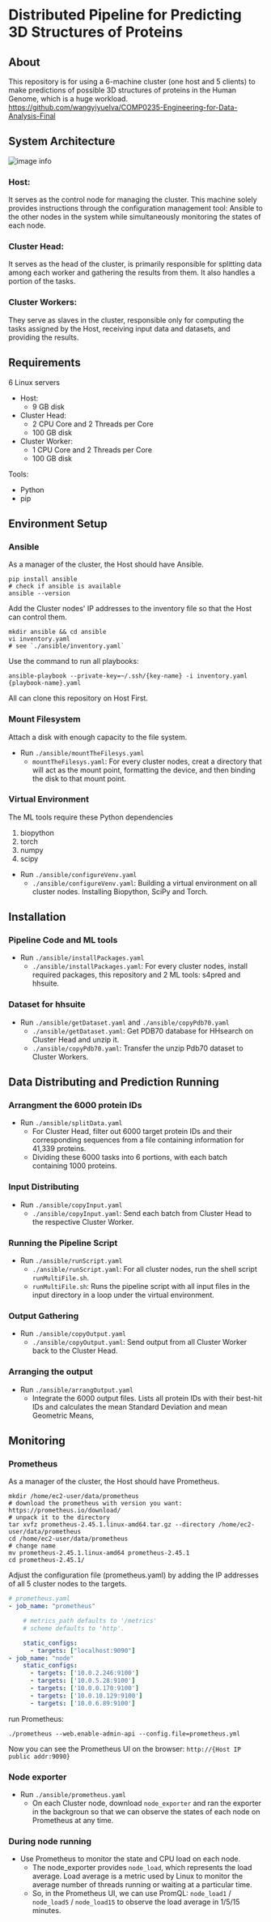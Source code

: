 # Distributed Pipeline for Predicting 3D Structures of Proteins
## About
This repository is for using a 6-machine cluster (one host and 5 clients) to make predictions of possible 3D structures of proteins in the Human Genome, which is a huge workload. 
https://github.com/wangyiyuelva/COMP0235-Engineering-for-Data-Analysis-Final
## System Architecture
![image info](./sysArchi.png)
### Host:
It serves as the control node for managing the cluster. This machine solely provides instructions through the configuration management tool: Ansible to the other nodes in the system while simultaneously monitoring the states of each node.
### Cluster Head:
It serves as the head of the cluster, is primarily responsible for splitting data among each worker and gathering the results from them. It also handles a portion of the tasks. 
### Cluster Workers:
They serve as slaves in the cluster, responsible only for computing the tasks assigned by the Host, receiving input data and datasets, and providing the results.

## Requirements
6 Linux servers
- Host: 
  - 9 GB disk
- Cluster Head:
  - 2 CPU Core and 2 Threads per Core
  - 100 GB disk
- Cluster Worker:
  - 1 CPU Core and 2 Threads per Core
  - 100 GB disk

Tools:
- Python
- pip
  
## Environment Setup
### Ansible
As a manager of the cluster, the Host should have Ansible.
```shell
pip install ansible
# check if ansible is available
ansible --version
```
Add the Cluster nodes' IP addresses to the inventory file so that the Host can control them.
```shell
mkdir ansible && cd ansible
vi inventory.yaml
# see `./ansible/inventory.yaml`
```
Use the command to run all playbooks:
```shell
ansible-playbook --private-key=~/.ssh/{key-name} -i inventory.yaml {playbook-name}.yaml
```
All can clone this repository on Host First.
### Mount Filesystem
Attach a disk with enough capacity to the file system.
- Run `./ansible/mountTheFilesys.yaml`
  - `mountTheFilesys.yaml`: For every cluster nodes, creat a directory that will act as the mount point, formatting the device, and then binding the disk to that mount point.
### Virtual Environment
The ML tools require these Python dependencies
1. biopython
2. torch
3. numpy
4. scipy
- Run `./ansible/configureVenv.yaml`
  - `./ansible/configureVenv.yaml`: Building a virtual environment on all cluster nodes. Installing Biopython, SciPy and Torch.

## Installation
###  Pipeline Code and ML tools
- Run `./ansible/installPackages.yaml`
  - `./ansible/installPackages.yaml`: For every cluster nodes, install required packages, this repository and 2 ML tools: s4pred and hhsuite.
### Dataset for hhsuite
- Run `./ansible/getDataset.yaml` and `./ansible/copyPdb70.yaml`
  - `./ansible/getDataset.yaml`: Get PDB70 database for HHsearch on Cluster Head and unzip it. 
  - `./ansible/copyPdb70.yaml`: Transfer the unzip Pdb70 dataset to Cluster Workers.

## Data Distributing and Prediction Running
### Arrangment the 6000 protein IDs
- Run `./ansible/splitData.yaml`
  - For Cluster Head, filter out 6000 target protein IDs and their corresponding sequences from a file containing information for 41,339 proteins. 
  - Dividing these 6000 tasks into 6 portions, with each batch containing 1000 proteins.
### Input Distributing
- Run `./ansible/copyInput.yaml`
  - `./ansible/copyInput.yaml`: Send each batch from Cluster Head to the respective Cluster Worker.
### Running the Pipeline Script
- Run `./ansible/runScript.yaml`
  - `./ansible/runScript.yaml`: For all cluster nodes, run the shell script `runMultiFile.sh`.
  - `runMultiFile.sh`: Runs the pipeline script with all input files in the input directory in a loop under the virtual environment.
### Output Gathering
- Run `./ansible/copyOutput.yaml`
  - `./ansible/copyOutput.yaml`: Send output from all Cluster Worker back to the Cluster Head.
### Arranging the output
- Run `./ansible/arrangOutput.yaml`
  - Integrate the 6000 output files. Lists all protein IDs with their best-hit IDs and calculates the mean Standard Deviation and mean Geometric Means, 

## Monitoring
### Prometheus
As a manager of the cluster, the Host should have Prometheus.
```shell
mkdir /home/ec2-user/data/prometheus
# download the prometheus with version you want: https://prometheus.io/download/
# unpack it to the directory
tar xvfz prometheus-2.45.1.linux-amd64.tar.gz --directory /home/ec2-user/data/prometheus
cd /home/ec2-user/data/prometheus
# change name
mv prometheus-2.45.1.linux-amd64 prometheus-2.45.1
cd prometheus-2.45.1/
```
Adjust the configuration file (prometheus.yaml) by adding the IP addresses of all 5 cluster nodes to the targets.
```yaml
# prometheus.yaml
- job_name: "prometheus"

    # metrics_path defaults to '/metrics'
    # scheme defaults to 'http'.

    static_configs:
      - targets: ["localhost:9090"]
- job_name: "node"
    static_configs:
      - targets: ['10.0.2.246:9100']
      - targets: ['10.0.5.28:9100']
      - targets: ['10.0.0.170:9100']
      - targets: ['10.0.10.129:9100']
      - targets: ['10.0.6.89:9100']
```
run Prometheus:
```shell
./prometheus --web.enable-admin-api --config.file=prometheus.yml
```
Now you can see the Prometheus UI on the browser: `http://{Host IP public addr:9090}`

### Node exporter
- Run `./ansible/prometheus.yaml`
  - On each Cluster node, download `node_exporter` and ran the exporter in the backgroun so that we can observe the states of each node on Prometheus at any time.

### During node running
- Use Prometheus to monitor the state and CPU load on each node. 
  - The node_exporter provides `node_load`, which represents the load average. Load average is a metric used by Linux to monitor the average number of threads running or waiting at a particular time. 
  - So, in the Prometheus UI, we can use PromQL: `node_load1` / `node_load5` / `node_load15` to observe the load average in 1/5/15 minutes. 


